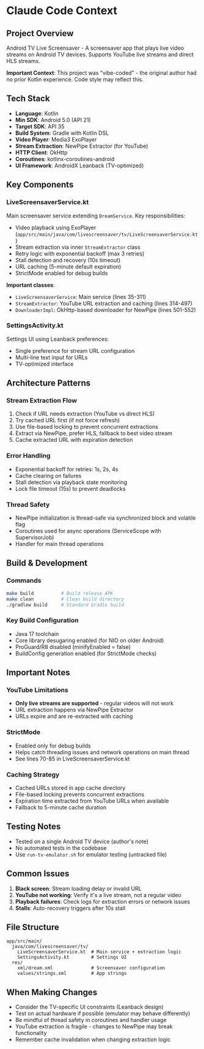 # Claude Code Context

## Project Overview

Android TV Live Screensaver - A screensaver app that plays live video streams on Android TV devices. Supports YouTube live streams and direct HLS streams.

**Important Context**: This project was "vibe-coded" - the original author had no prior Kotlin experience. Code style may reflect this.

## Tech Stack

- **Language**: Kotlin
- **Min SDK**: Android 5.0 (API 21)
- **Target SDK**: API 35
- **Build System**: Gradle with Kotlin DSL
- **Video Player**: Media3 ExoPlayer
- **Stream Extraction**: NewPipe Extractor (for YouTube)
- **HTTP Client**: OkHttp
- **Coroutines**: kotlinx-coroutines-android
- **UI Framework**: AndroidX Leanback (TV-optimized)

## Key Components

### LiveScreensaverService.kt
Main screensaver service extending `DreamService`. Key responsibilities:
- Video playback using ExoPlayer (`app/src/main/java/com/livescreensaver/tv/LiveScreensaverService.kt`)
- Stream extraction via inner `StreamExtractor` class
- Retry logic with exponential backoff (max 3 retries)
- Stall detection and recovery (10s timeout)
- URL caching (5-minute default expiration)
- StrictMode enabled for debug builds

**Important classes**:
- `LiveScreensaverService`: Main service (lines 35-311)
- `StreamExtractor`: YouTube URL extraction and caching (lines 314-497)
- `DownloaderImpl`: OkHttp-based downloader for NewPipe (lines 501-552)

### SettingsActivity.kt
Settings UI using Leanback preferences:
- Single preference for stream URL configuration
- Multi-line text input for URLs
- TV-optimized interface

## Architecture Patterns

### Stream Extraction Flow
1. Check if URL needs extraction (YouTube vs direct HLS)
2. Try cached URL first (if not force refresh)
3. Use file-based locking to prevent concurrent extractions
4. Extract via NewPipe, prefer HLS, fallback to best video stream
5. Cache extracted URL with expiration detection

### Error Handling
- Exponential backoff for retries: 1s, 2s, 4s
- Cache clearing on failures
- Stall detection via playback state monitoring
- Lock file timeout (15s) to prevent deadlocks

### Thread Safety
- NewPipe initialization is thread-safe via synchronized block and volatile flag
- Coroutines used for async operations (ServiceScope with SupervisorJob)
- Handler for main thread operations

## Build & Development

### Commands
```bash
make build          # Build release APK
make clean          # Clean build directory
./gradlew build     # Standard Gradle build
```

### Key Build Configuration
- Java 17 toolchain
- Core library desugaring enabled (for NIO on older Android)
- ProGuard/R8 disabled (minifyEnabled = false)
- BuildConfig generation enabled (for StrictMode checks)

## Important Notes

### YouTube Limitations
- **Only live streams are supported** - regular videos will not work
- URL extraction happens via NewPipe Extractor
- URLs expire and are re-extracted with caching

### StrictMode
- Enabled only for debug builds
- Helps catch threading issues and network operations on main thread
- See lines 70-85 in LiveScreensaverService.kt

### Caching Strategy
- Cached URLs stored in app cache directory
- File-based locking prevents concurrent extractions
- Expiration time extracted from YouTube URLs when available
- Fallback to 5-minute cache duration

## Testing Notes

- Tested on a single Android TV device (author's note)
- No automated tests in the codebase
- Use `run-tv-emulator.sh` for emulator testing (untracked file)

## Common Issues

1. **Black screen**: Stream loading delay or invalid URL
2. **YouTube not working**: Verify it's a live stream, not a regular video
3. **Playback failures**: Check logs for extraction errors or network issues
4. **Stalls**: Auto-recovery triggers after 10s stall

## File Structure
```
app/src/main/
  java/com/livescreensaver/tv/
    LiveScreensaverService.kt  # Main service + extraction logic
    SettingsActivity.kt        # Settings UI
  res/
    xml/dream.xml              # Screensaver configuration
    values/strings.xml         # App strings
```

## When Making Changes

- Consider the TV-specific UI constraints (Leanback design)
- Test on actual hardware if possible (emulator may behave differently)
- Be mindful of thread safety in coroutines and handler usage
- YouTube extraction is fragile - changes to NewPipe may break functionality
- Remember cache invalidation when changing extraction logic
